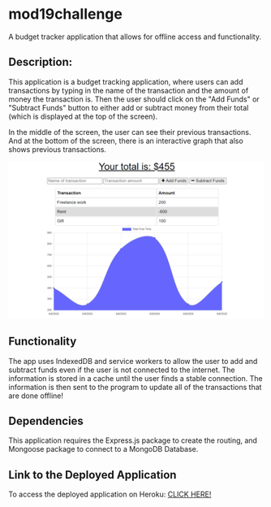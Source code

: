 # mod19challenge
A budget tracker application that allows for offline access and functionality.

## Description: 
This application is a budget tracking application, where users can add transactions by typing in the name of the transaction and the amount of money the transaction is. Then the user should click on the "Add Funds" or "Subtract Funds" button to either add or subtract money from their total (which is displayed at the top of the screen).

In the middle of the screen, the user can see their previous transactions. And at the bottom of the screen, there is an interactive graph that also shows previous transactions.

![Screenshot of App](/screenshot_of_app.png)

## Functionality
The app uses IndexedDB and service workers to allow the user to add and subtract funds even if the user is not connected to the internet. The information is stored in a cache until the user finds a stable connection. The information is then sent to the program to update all of the transactions that are done offline!


## Dependencies
This application requires the Express.js package to create the routing, and Mongoose package to connect to a MongoDB Database.

## Link to the Deployed Application
To access the deployed application on Heroku: [CLICK HERE!](https://nameless-anchorage-01032.herokuapp.com/)
